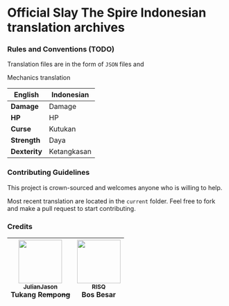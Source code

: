 # Official Slay The Spire Indonesian translation archives


### Rules and Conventions (TODO)

Translation files are in the form of `JSON` files and 

Mechanics translation

|  English | Indonesian  |
|---|---|
| **Damage**  | Damage  |
|  **HP** |  HP |
| **Curse**  | Kutukan  |
| **Strength** | Daya |
| **Dexterity** | Ketangkasan |

### Contributing Guidelines

This project is crown-sourced and welcomes anyone who is willing to help.

Most recent translation are located in the `current` folder.
Feel free to fork and make a pull request to start contributing. 


### Credits
| [<img src="https://avatars0.githubusercontent.com/u/10151729?s=460&v=4" width="100px;"/><br /><sub><b>JulianJason</b></sub>](https://github.com/JulianJason)<br /> Tukang Re~~m~~po~~ng~~ | [<img src="https://avatars3.githubusercontent.com/u/41908466?s=460&v=4" width="100px;"/><br /><sub><b>RISQ</b></sub>](https://github.com/aditriz)<br /> Bos Besar |
|---|---|


